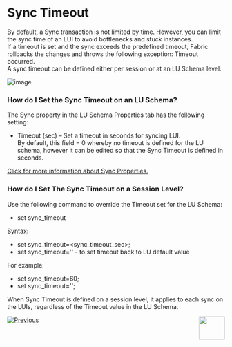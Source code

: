# Sync Timeout

By default, a Sync transaction is not limited by time. However, you can limit the sync time of an LUI to avoid bottlenecks and stuck instances.\
If a timeout is set and the sync exceeds the predefined timeout, Fabric rollbacks the changes and throws the following exception: Timeout occurred.\
A sync timeout can be defined either per session or at an LU Schema level.

![image](https://github.com/k2view-academy/K2View-Academy/blob/master/articles/14_sync_LU_instance/images/6_7_sync_timeout_levels.png)

### How do I Set the Sync Timeout on an LU Schema?
The Sync property in the LU Schema Properties tab has the following setting:
* Timeout (sec) – Set a timeout in seconds for syncing LUI.\
By default, this field = 0 whereby no timeout is defined for the LU schema, however it can be edited so that the Sync Timeout is defined in seconds.

[Click for more information about Sync Properties.](https://github.com/k2view-academy/K2View-Academy/blob/master/articles/14_sync_LU_instance/04_sync_methods.md)

### How do I Set The Sync Timeout on a Session Level?
Use the following command to override the Timeout set for the LU Schema:
* set sync_timeout

Syntax: 
* set sync_timeout=<sync_timeout_sec>;
* set sync_timeout='' - to set timeout back to LU default value

For example:
* set sync_timeout=60;
* set sync_timeout='';

When Sync Timeout is defined on a session level, it applies to each sync on the LUIs, regardless of the Timeout value in the LU Schema.


[![Previous](https://github.com/k2view-academy/K2View-Academy/blob/master/articles/images/Previous.png)](https://github.com/k2view-academy/K2View-Academy/blob/master/articles/14_sync_LU_instance/07_sync_levels.md)[<img align="right" width="60" height="54" src="https://github.com/k2view-academy/K2View-Academy/blob/master/articles/images/Next.png">](https://github.com/k2view-academy/K2View-Academy/blob/master/articles/14_sync_LU_instance/09_skip_sync.md)








